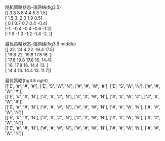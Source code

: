 随机策略状态-值网络(fig3.5)  
[[ 3.3  8.8  4.4  5.3  1.5]  
 [ 1.5  3.   2.3  1.9  0.5]  
 [ 0.1  0.7  0.7  0.4 -0.4]  
 [-1.  -0.4 -0.4 -0.6 -1.2]  
 [-1.9 -1.3 -1.2 -1.4 -2. ]]  

最优策略状态-值网络(fig3.8 middle)  
[[ 22.   24.4  22.   19.4  17.5]  
 [ 19.8  22.   19.8  17.8  16. ]  
 [ 17.8  19.8  17.8  16.   14.4]  
 [ 16.   17.8  16.   14.4  13. ]  
 [ 14.4  16.   14.4  13.   11.7]]

最优策略(fig3.8 right)  
[['E', '#', '#', '#'], ['E', 'S', 'W', 'N'], ['#', '#', 'W', '#'], ['E', 'S', 'W', 'N'], ['#', '#', 'W', '#']]  
[['E', '#', '#', 'N'], ['#', '#', '#', 'N'], ['#', '#', 'W', 'N'], ['#', '#', 'W', '#'], ['#', '#', 'W', '#']]  
[['E', '#', '#', 'N'], ['#', '#', '#', 'N'], ['#', '#', 'W', 'N'], ['#', '#', 'W', 'N'], ['#', '#', 'W', 'N']]  
[['E', '#', '#', 'N'], ['#', '#', '#', 'N'], ['#', '#', 'W', 'N'], ['#', '#', 'W', 'N'], ['#', '#', 'W', 'N']]  
[['E', '#', '#', 'N'], ['#', '#', '#', 'N'], ['#', '#', 'W', 'N'], ['#', '#', 'W', 'N'], ['#', '#', 'W', 'N']]  
